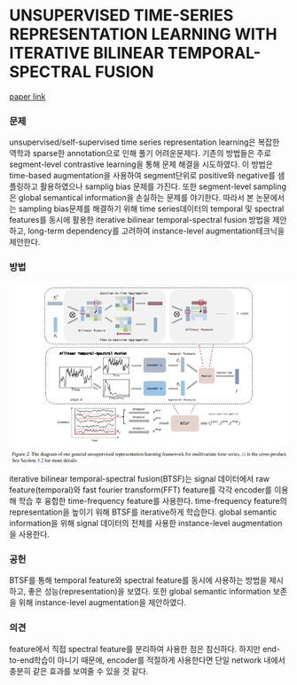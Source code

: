 # UNSUPERVISED TIME-SERIES REPRESENTATION LEARNING WITH ITERATIVE BILINEAR TEMPORAL-SPECTRAL FUSION

[paper link](https://proceedings.mlr.press/v162/yang22e.html)

### 문제

unsupervised/self-supervised time series representation learning은 복잡한 역학과 sparse한 annotation으로 인해 풀기 어려운문제다.
기존의 방법들은 주로 segment-level contrastive learning을 통해 문제 해결을 시도하였다. 이 방법은 time-based augmentation을 사용하여
segment단위로 positive와 negative를 샘플링하고 활용하였으나 samplig bias 문제를 가진다. 또한 segment-level sampling은 
global semantical information을 손실하는 문제를 야기한다. 따라서 본 논문에서는 sampling bias문제를 해결하기 위해 
time series데이터의 temporal 및 spectral features를 동시에 활용한 iterative bilinear temporal-spectral fusion 방법을 제안하고, 
long-term dependency를 고려하여 instance-level augmentation테크닉을 제안한다. 

### 방법

<p align="center"><img src="../resource/yang2022unsupervised_1.png"></p>

iterative bilinear temporal-spectral fusion(BTSF)는 signal 데이터에서 raw feature(temporal)와 fast fourier transform(FFT) feature를 각각
encoder를 이용해 학습 후 융합한 time-frequency feature를 사용한다. time-frequency feature의 representation을 높이기 위해 BTSF를 iterative하게
학습한다. global semantic information을 위해 signal 데이터의 전체를 사용한 instance-level augmentation을 사용한다. 

### 공헌

BTSF를 통해 temporal feature와 spectral feature를 동시에 사용하는 방법을 제시하고, 좋은 성능(representation)을 보였다. 또한 global semantic
information 보존을 위해 instance-level augmentation을 제안하였다. 

### 의견

feature에서 직접 spectral feature를 분리하여 사용한 점은 참신하다. 하지만 end-to-end학습이 아니기 때문에, encoder를 적절하게 사용한다면 
단일 network 내에서 충분히 같은 효과를 보여줄 수 있을 것 같다. 
